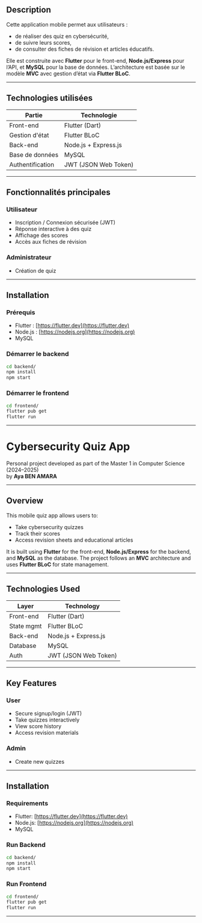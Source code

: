 ##  Description

Cette application mobile permet aux utilisateurs :
- de réaliser des quiz en cybersécurité,
- de suivre leurs scores,
- de consulter des fiches de révision et articles éducatifs.

Elle est construite avec **Flutter** pour le front-end, **Node.js/Express** pour l’API, et **MySQL** pour la base de données. L’architecture est basée sur le modèle **MVC** avec gestion d’état via **Flutter BLoC**.

---

##  Technologies utilisées

| Partie        | Technologie            |
|---------------|------------------------|
| Front-end     | Flutter (Dart)         |
| Gestion d'état| Flutter BLoC           |
| Back-end      | Node.js + Express.js   |
| Base de données| MySQL                 |
| Authentification | JWT (JSON Web Token) |

---

##  Fonctionnalités principales

###  Utilisateur
- Inscription / Connexion sécurisée (JWT)
- Réponse interactive à des quiz
- Affichage des scores
- Accès aux fiches de révision

###  Administrateur
- Création de quiz

---

##  Installation

### Prérequis

- Flutter : [https://flutter.dev](https://flutter.dev)
- Node.js : [https://nodejs.org](https://nodejs.org)
- MySQL

### Démarrer le backend

```bash
cd backend/
npm install
npm start
````

### Démarrer le frontend

```bash
cd frontend/
flutter pub get
flutter run
```

---

#  Cybersecurity Quiz App

Personal project developed as part of the Master 1 in Computer Science (2024–2025)  
by **Aya BEN AMARA**

---

##  Overview

This mobile quiz app allows users to:
- Take cybersecurity quizzes
- Track their scores
- Access revision sheets and educational articles

It is built using **Flutter** for the front-end, **Node.js/Express** for the backend, and **MySQL** as the database. The project follows an **MVC** architecture and uses **Flutter BLoC** for state management.

---

##  Technologies Used

| Layer         | Technology             |
|---------------|------------------------|
| Front-end     | Flutter (Dart)         |
| State mgmt    | Flutter BLoC           |
| Back-end      | Node.js + Express.js   |
| Database      | MySQL                  |
| Auth          | JWT (JSON Web Token)   |

---

##  Key Features

###  User
- Secure signup/login (JWT)
- Take quizzes interactively
- View score history
- Access revision materials

###  Admin
- Create new quizzes

---

##  Installation

### Requirements

- Flutter: [https://flutter.dev](https://flutter.dev)
- Node.js: [https://nodejs.org](https://nodejs.org)
- MySQL

### Run Backend

```bash
cd backend/
npm install
npm start
````

### Run Frontend

```bash
cd frontend/
flutter pub get
flutter run
```

---



